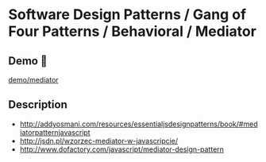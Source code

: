 # Software Design Patterns / Gang of Four Patterns / Behavioral / Mediator

## Demo 🎉

<a href="./demo/mediator/">demo/mediator</a>

## Description

* <http://addyosmani.com/resources/essentialjsdesignpatterns/book/#mediatorpatternjavascript>
* <http://jsdn.pl/wzorzec-mediator-w-javascripcie/>
* <http://www.dofactory.com/javascript/mediator-design-pattern>
